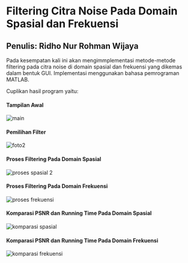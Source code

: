 # Filtering Citra Noise Pada Domain Spasial dan Frekuensi
## Penulis: Ridho Nur Rohman Wijaya
Pada kesempatan kali ini akan mengimmplementasi metode-metode filtering pada citra noise di domain spasial dan frekuensi yang dikemas dalam bentuk GUI. Implementasi menggunakan bahasa pemrograman MATLAB.

Cuplikan hasil program yaitu:

#### Tampilan Awal

![main](https://user-images.githubusercontent.com/49511033/162224621-a3876d25-daab-4b4e-8a6b-975aa6840b38.PNG)

#### Pemilihan Filter

![foto2](https://user-images.githubusercontent.com/49511033/162224811-c990b84e-d2e0-443a-b2ed-724c731c5fb8.PNG)

#### Proses Filtering Pada Domain Spasial

![proses spasial 2](https://user-images.githubusercontent.com/49511033/162224901-c05d2f51-3391-4fe3-a9ba-b989c4a1fb9a.PNG)

#### Proses Filtering Pada Domain Frekuensi

![proses frekuensi](https://user-images.githubusercontent.com/49511033/162225019-fc7a3f66-1bb2-4d96-b0ff-b92c96bc2e40.PNG)

#### Komparasi PSNR dan Running Time Pada Domain Spasial
![komparasi spasial](https://user-images.githubusercontent.com/49511033/162225119-d927ee48-b2f2-4530-b25e-c3d4e1cd5b23.PNG)

#### Komparasi PSNR dan Running Time Pada Domain Frekuensi

![komparasi frekuensi](https://user-images.githubusercontent.com/49511033/162225195-b99d6df8-54d2-4226-b6f9-82d1ac0f0990.PNG)

